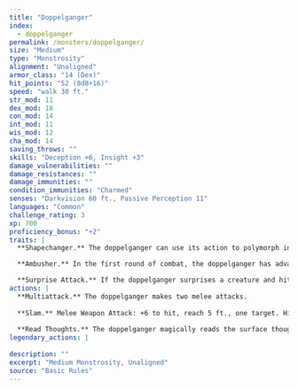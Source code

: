 ```yaml
---
title: "Doppelganger"
index:
  - doppelganger
permalink: /monsters/doppelganger/
size: "Medium"
type: "Monstrosity"
alignment: "Unaligned"
armor_class: "14 (Dex)"
hit_points: "52 (8d8+16)"
speed: "walk 30 ft."
str_mod: 11
dex_mod: 18
con_mod: 14
int_mod: 11
wis_mod: 12
cha_mod: 14
saving_throws: ""
skills: "Deception +6, Insight +3"
damage_vulnerabilities: ""
damage_resistances: ""
damage_immunities: ""
condition_immunities: "Charmed"
senses: "Darkvision 60 ft., Passive Perception 11"
languages: "Common"
challenge_rating: 3
xp: 700
proficiency_bonus: "+2"
traits: |
  **Shapechanger.** The doppelganger can use its action to polymorph into a Small or Medium humanoid it has seen, or back into its true form. Its statistics, other than its size, are the same in each form. Any equipment it is wearing or carrying isn't transformed. It reverts to its true form if it dies.

  **Ambusher.** In the first round of combat, the doppelganger has advantage on attack rolls against any creature it has surprised.

  **Surprise Attack.** If the doppelganger surprises a creature and hits it with an attack during the first round of combat, the target takes an extra 10 (3d6) damage from the attack.
actions: |
  **Multiattack.** The doppelganger makes two melee attacks.
  
  **Slam.** Melee Weapon Attack: +6 to hit, reach 5 ft., one target. Hit: 7 (1d6 + 4) bludgeoning damage.
  
  **Read Thoughts.** The doppelganger magically reads the surface thoughts of one creature within 60 ft. of it. The effect can penetrate barriers, but 3 ft. of wood or dirt, 2 ft. of stone, 2 inches of metal, or a thin sheet of lead blocks it. While the target is in range, the doppelganger can continue reading its thoughts, as long as the doppelganger's concentration isn't broken (as if concentrating on a spell). While reading the target's mind, the doppelganger has advantage on Wisdom (Insight) and Charisma (Deception, Intimidation, and Persuasion) checks against the target.  
legendary_actions: |
  
description: ""
excerpt: "Medium Monstrosity, Unaligned"
source: "Basic Rules"
---
```


